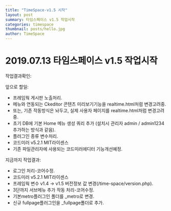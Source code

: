 ```yaml
---
title: "TimeSpace-v1.5 시작"
layout: post
summary: 타임스페이스 v1.5 작업시작
categories: timespace
thumbnail: posts/hello.jpg
author: TimeSpace
---
```


# 2019.07.13 타임스페이스 v1.5 작업시작

작업결과확인: 

앞으로 할일:
<ul>
 <li>프레임웍 게시판 노출처리.</li>
 <li>메뉴와 연동되는 Ckeditor 콘텐츠 미리보기기능을 realtime.html처럼 변경고려중.</li>
 <li>또는, 기존 작동방식은 놔두고, 실제 사용자 페이지를 realtime.html처럼 변경고려중.</li>
 <li>초기 DB에 기본 Home 메뉴 생성 쿼리 추가 (설치시 관리자 admin / admin1234 추가하는 방식과 같음).</li>
 <li>플러그인 종류 변수처리.</li>
 <li>코드미러 v5.2.1 MIT라이센스</li>
 <li>기존 파일관리자에 사용되는 코드미러에디터 기능개선예정.</li>
</ul>
지금까지 작업결과:
<ul>
 <li>로그인 처리-코어수정.</li>
 <li>코드미러 v5.2.1 MIT라이센스</li>
 <li>프레임웍 변수 v1.4 -> v1.5 버전정보 값 변경(/time-space/version.php).</li>
 <li>3단까지 서브메뉴 추가 작동 처리-코어수정.</li>
 <li>기본metro플러그인 폴더를 _metro로 변경.</li>
 <li>신규 fullpage플러그인을 _fullpage폴더로 추가.</li>
</ul>